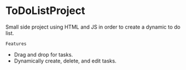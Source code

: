 # ToDoListProject
Small side project using HTML and JS in order to create a dynamic to do list.

```Features```
- Drag and drop for tasks.
- Dynamically create, delete, and edit tasks.
